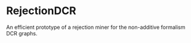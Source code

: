 # RejectionDCR
An efficient prototype of a rejection miner for the non-additive formalism DCR graphs.
